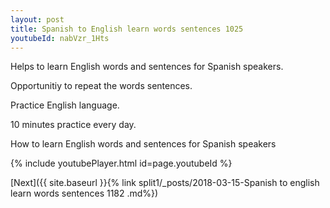 ```yaml
---
layout: post
title: Spanish to English learn words sentences 1025 
youtubeId: nabVzr_1Hts
---
```

 
 
Helps to learn English words and sentences for Spanish speakers.

Opportunitiy to repeat the words sentences. 

Practice English language. 
 
10 minutes practice every day. 
 
How to learn English words and sentences for Spanish speakers 
 
{% include youtubePlayer.html id=page.youtubeId %}
 
 
[Next]({{ site.baseurl }}{% link  split1/_posts/2018-03-15-Spanish to english learn words sentences 1182 .md%})
 
